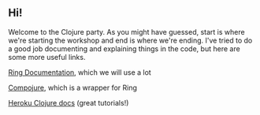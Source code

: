 ## Hi!

Welcome to the Clojure party. As you might have guessed, start is where we're starting the workshop and end is where we're ending. I've tried to do a good job documenting and explaining things in the code, but here are some more useful links. 

[Ring Documentation](http://ring-clojure.github.io/ring/index.html), which we will use a lot

[Compojure](https://github.com/weavejester/compojure/wiki), which is a wrapper for Ring

[Heroku Clojure docs](https://devcenter.heroku.com/categories/clojure) (great tutorials!)